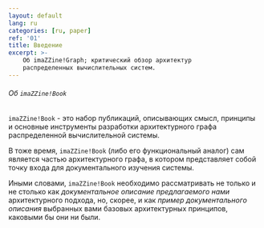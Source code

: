 ```yaml
---
layout: default
lang: ru
categories: [ru, paper]
ref: '01'
title: Введение
excerpt: >-
    Об imaZZine!Graph; критический обзор архитектур
    распределенных вычислительных систем.
---
```


###### Об `imaZZine!Book`

`imaZZine!Book` - это набор публикаций, описывающих смысл, принципы и основные инструменты разработки архитектурного графа распределенной вычислительной системы.

В тоже время, `imaZZine!Book` (либо его функциональный аналог) сам является частью архитектурного графа, в котором представляет собой точку входа для документального изучения системы.

Иными словами, `imaZZine!Book` необходимо рассматривать не только и не столько как *документальное описание предлагаемого нами* архитектурного подхода, но, скорее, и как *пример документального описания* выбранных вами базовых архитектурных принципов, каковыми бы они ни были.

